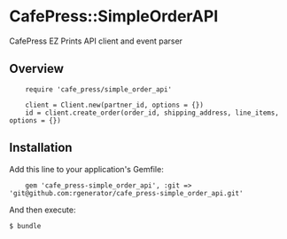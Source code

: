 # CafePress::SimpleOrderAPI

CafePress EZ Prints API client and event parser

## Overview
```
    require 'cafe_press/simple_order_api'

    client = Client.new(partner_id, options = {})
    id = client.create_order(order_id, shipping_address, line_items, options = {})
```
## Installation

Add this line to your application's Gemfile:
```
    gem 'cafe_press-simple_order_api', :git => 'git@github.com:rgenerator/cafe_press-simple_order_api.git'
```
And then execute:

    $ bundle
